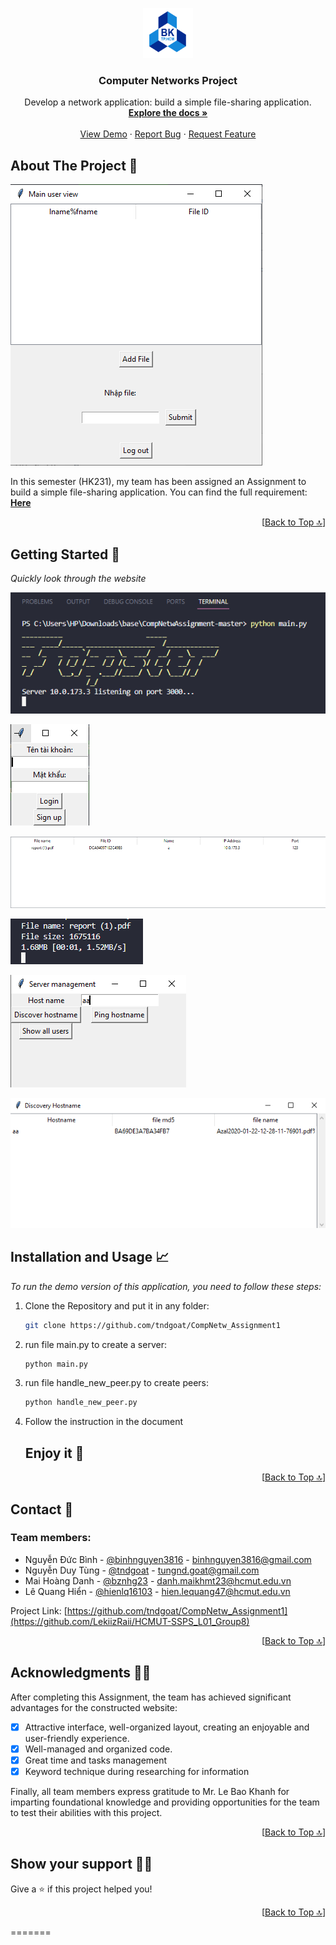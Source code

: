 <a name="readme-top"></a>

<!-- HCMUT LOGO -->
<div align="center">
  <a href="https://github.com/tndgoat/CompNetw_Assignment1">
    <img src="Demo_image/logo_hcmut.png" alt="Logo" width="80" height="80">
  </a>

  <h3 align="center">Computer Networks Project</h3>

  <p align="center">
    Develop a network application: build a simple file-sharing application.
    <br />
    <a href="https://drive.google.com/file/d/1e8hVzyvJ0AzGjJgHZ8SgO-jvZtIxnlm_/view?usp=sharing"><strong>Explore the docs »</strong></a>
    <br />
    <br />
    <a href="#getting-started-🚀">View Demo</a>
    ·
    <a href="https://github.com/tndgoat/CompNetw_Assignment1">Report Bug</a>
    ·
    <a href="https://github.com/tndgoat/CompNetw_Assignment1">Request Feature</a>
  </p>
</div>



<!-- ABOUT THE PROJECT -->
## About The Project 🔎

![Main page](/Demo_image/manual5.png)

In this semester (HK231), my team has been assigned an Assignment to build a simple file-sharing application. You can find the full requirement: <a href="https://drive.google.com/file/d/12Q3O8F_2EvqvYFCliV8Es86KBelm97va/view?usp=sharing"><strong> Here</strong></a>



<p align="right">[<a href="#readme-top">Back to Top 🔝</a>]</p>



<!-- GETTING STARTED -->
## Getting Started 🚀

_Quickly look through the website_

![Main page](/Demo_image/manual1.png)

![Product page](/Demo_image/manual2.png)

![Search page](/Demo_image/manual6.png)

![News page](/Demo_image/manual8.png)

![Contact page](/Demo_image/manual10.png)

![Policy page](/Demo_image/manual11.png)

<!-- USAGE EXAMPLES -->
## Installation and Usage 📈

_To run the demo version of this application, you need to follow these steps:_

1. Clone the Repository and put it in any folder:
   ```sh
   git clone https://github.com/tndgoat/CompNetw_Assignment1
   ```
3. run file main.py to create a server:
    ```sh
   python main.py
   ```
4. run file handle_new_peer.py to create peers:
    ```sh
   python handle_new_peer.py
   ```
5. Follow the instruction in the document
    <h2>Enjoy it 🥳</h2>

<p align="right">[<a href="#readme-top">Back to Top 🔝</a>]</p>



<!-- CONTACT -->
## Contact 📧
<h3>Team members:</h3>

* Nguyễn Đức Bình - [@binhnguyen3816](https://github.com/binhnguyen3816) - binhnguyen3816@gmail.com
* Nguyễn Duy Tùng - [@tndgoat](https://github.com/tndgoat) - tungnd.goat@gmail.com
* Mai Hoàng Danh - [@bznhg23](https://github.com/znhg23) - danh.maikhmt23@hcmut.edu.vn
* Lê Quang Hiển - [@hienlq16103](https://github.com/hienlq16103) - hien.lequang47@hcmut.edu.vn

Project Link: [https://github.com/tndgoat/CompNetw_Assignment1](https://github.com/LekiizRaii/HCMUT-SSPS_L01_Group8)

<p align="right">[<a href="#readme-top">Back to Top 🔝</a>]</p>


<!-- ACKNOWLEDGMENTS -->
## Acknowledgments 🙏🏻
After completing this Assignment, the team has achieved significant advantages for the constructed website:
- [x] Attractive interface, well-organized layout, creating an enjoyable and user-friendly experience.
- [x] Well-managed and organized code.
- [x] Great time and tasks management
- [x] Keyword technique during researching for information

Finally, all team members express gratitude to Mr. Le Bao Khanh for imparting foundational knowledge and providing opportunities for the team to test their abilities with this project.

<p align="right">[<a href="#readme-top">Back to Top 🔝</a>]</p>

## Show your support 👨‍🚀

Give a ⭐️ if this project helped you!

<p align="right">[<a href="#readme-top">Back to Top 🔝</a>]</p>



<!-- MARKDOWN LINKS & IMAGES -->
[product-screenshot]: images/screenshot.png

[lateX.com]: https://img.shields.io/badge/Made%20with-LaTeX-1f425f.svg
[vscode.com]: https://img.shields.io/badge/Made%20for-VSCode-1f425f.svg

[vscode.logo]: https://img.shields.io/badge/Visual_Studio_Code-0078D4?style=for-the-badge&logo=visual%20studio%20code&logoColor=white
[overleaf.logo]: https://img.shields.io/badge/Overleaf-47A141?style=for-the-badge&logo=Overleaf&logoColor=white
[git.logo]: https://img.shields.io/badge/GIT-E44C30?style=for-the-badge&logo=git&logoColor=white

[html.logo]: https://img.shields.io/badge/HTML5-E34F26?style=for-the-badge&logo=html5&logoColor=white
[HTML-url]: https://www.w3schools.com/html/default.asp
[css.logo]: https://img.shields.io/badge/CSS3-1572B6?style=for-the-badge&logo=css3&logoColor=white
[CSS-url]: https://www.w3schools.com/css/default.asp
[Bootstrap.com]: https://img.shields.io/badge/Bootstrap-563D7C?style=for-the-badge&logo=bootstrap&logoColor=white
[Bootstrap-url]: https://getbootstrap.com
[js.logo]: https://img.shields.io/badge/JavaScript-323330?style=for-the-badge&logo=javascript&logoColor=F7DF1E
[JavaScript-url]: https://www.w3schools.com/js/default.asp
[php.logo]: https://img.shields.io/badge/PHP-777BB4?style=for-the-badge&logo=php&logoColor=white
[PHP-url]: https://www.php.net/
[mysql.logo]: https://img.shields.io/badge/MySQL-005C84?style=for-the-badge&logo=mysql&logoColor=white
[MySQL-url]: https://www.mysql.com/
=======


